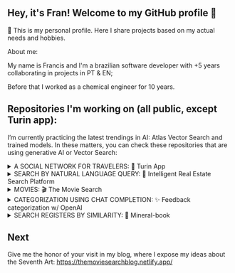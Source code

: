 ## Hey, it's Fran! Welcome to my GitHub profile 👋

👐 This is my personal profile. Here I share projects based on my actual needs and hobbies.


About me:

My name is Francis and I'm a brazilian software developer with +5 years collaborating in projects in PT & EN;

Before that I worked as a chemical engineer for 10 years.


## Repositories I'm working on (all public, except Turin app):

I’m currently practicing the latest trendings in AI: Atlas Vector Search and trained models. In these matters, you can check these repositories that are using generative AI or Vector Search:


<details>
<summary>A SOCIAL NETWORK FOR TRAVELERS: 🎒 Turin App</summary>
<br/>
The app is available only in Brazil in Apple Store.
This repository is not public!

[Click here to access app on the Apple Store](https://apps.apple.com/br/app/turin-app/id6479428113?l=en-GB)

<p align="center">
  <img src="https://github.com/user-attachments/assets/5289b6e0-5e06-42a9-901e-1a580f1f8d08" alt="Imagem 1" width="300">
  <img src="https://github.com/user-attachments/assets/13d64cbf-0c29-471f-8259-6008b78c8c3e" alt="Imagem 2" width="300">
  <img src="https://github.com/user-attachments/assets/bb39b3c7-9867-44b6-aa4d-bd7d75aafba6" alt="Imagem 3" width="300">
</p>

</details>

<details>
<summary>SEARCH BY NATURAL LANGUAGE QUERY: 🏡 Intelligent Real Estate Search Platform</summary>

<br/>
Is a real-state app that uses AI to perform search in a Atlas Vector Search database using natural language queries (voice and text).

<br/>
1. Backend (Python)
[https://github.com/francisdiasbr/py-mineral-book](https://github.com/francisdiasbr/real-estate-app-api)
2. Frontend (React Native + Expo Managed App)
[https://github.com/francisdiasbr/mineral-book](https://github.com/francisdiasbr/real-estate-app)


Replace complex forms with a smart search bar that understands queries like "sunny 3-bedroom apartment near subway" or "pet-friendly house with backyard under 800k".

<p align="center">
  <img src="https://github.com/user-attachments/assets/9df62f08-6095-45b3-ab0f-d2badfe7bc97" alt="Imagem 1" width="300">
  <img src="https://github.com/user-attachments/assets/42648ff8-068e-4e64-ac28-6d58f10783ff" alt="Imagem 2" width="300">
  <img src="https://github.com/user-attachments/assets/038e20dd-9205-42a0-814b-dbff0c3c42fa" alt="Imagem 2" width="300">
</p>
</details>


<details>
<summary>MOVIES: 🎬 The Movie Search</summary>
<br/>
(with Langchain)
<br/>
 (a complete cockpit to organize and publish to the world your passion for cinema - favorite, learn from IMDb about the movie, watch the movie, listen to movie soundtrack on Spotify)
It is a **ecosystem** that interact with Internet Movie Database (through bulk catalogue, in user machine), create a curatory of movies, generate blogposts (all of that in Admin project locally), and after that publish the blogposts in a online Blog. 
The project also has and two APIs, one for each frontend application.

- In admin, user can search in IMDb catalogue, create a list of favorite movies and generate blogposts.
- In blog, users can see the generated blogposts.



1. Movie Search Admin Frontend (Next project with Redux for state management):
https://github.com/francisdiasbr/movie-search-frontend

2. Movie Search Admin Backend:
https://github.com/francisdiasbr/movie-search-backend (Python project with Flask). Is the backend for Movie Search. The project comprehends all the endpoints the admin application needs.
3. Movie Search Blog: https://github.com/francisdiasbr/movie-search-blog (Vite project with Redux for state management)
4. Movie Search Blog Backend:https://github.com/francisdiasbr/movie-search-blog-backend (Python project with Flask)
5. Archictecture Decision Records for Movie Search project (ADRs):https://github.com/francisdiasbr/movie-search-adr

</details>

<details>
<summary>CATEGORIZATION USING CHAT COMPLETION: ✨ Feedback categorization w/ OpenAI</summary>
<br/>
(with Langchain)

This POC aims to categorize customer reviews using OpenAI. The analysis will be based on the comment text to assign a specific category that best describes the feedback.

#### 1. In Python
- https://github.com/francisdiasbr/feedback-categorization-python

#### 2. In JavaScript
- https://github.com/francisdiasbr/feedback-categorization-js

</details>

<details>
<summary>SEARCH REGISTERS BY SIMILARITY: 🔮 Mineral-book</summary>

<br/>
(with Atlas Vector Search)
SEARCH REGISTERS USING SEARCH PERFORMED IN A ATLAS VECTOR DATABASE

(a project to perform search and see properties of minerals through similarity, with atlas vector search database) 
 
A complete solution for extracting, processing, storing, and searching for information about minerals in a semantic way. It illustrates the application of NLP techniques and semantic search on real datasets, providing a foundation for recommendation systems, enhanced search, and text analysis.

#### 1. Backend (Python)
- https://github.com/francisdiasbr/py-mineral-book

  
#### 2. Frontend (React Native + Expo)
- https://github.com/francisdiasbr/mineral-book


<p align="center">
  <img src="https://github.com/user-attachments/assets/2020b59c-1dcd-4d72-b699-1f9cf3029015" alt="Feedback Categorization">
  <img src="https://github.com/user-attachments/assets/e63851d1-a7f1-4f4c-8d77-b9a74a3a718d" alt="Feedback Categorization">
</p>

</details>

## Next

Give me the honor of your visit in my blog, where I expose my ideas about the Seventh Art: https://themoviesearchblog.netlify.app/




